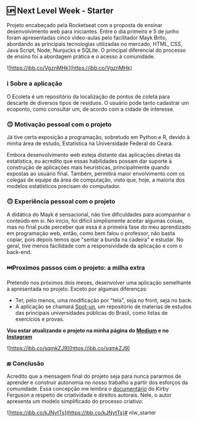 ## 🆙 Next Level Week - Starter

Projeto encabeçado pela Rocketseat com a proposta de ensinar desenvolvimento web para iniciantes. Entre o dia primeiro e 5 de junho foram apresentadas cinco video-aulas pelo facilitador Mayk Brito, abordando as principais tecnologias utilizadas no mercado, HTML, CSS, Java Script, Node, Nunjucks e SQLite. O principal diferencial do processo de ensino foi a abordagem prática e o acesso à comunidade. 

![https://ibb.co/VgznMHk](https://ibb.co/VgznMHk)

### ℹ️ Sobre a aplicação

O Ecoleta é um repositório da localização de pontos de coleta para descarte de diversos tipos de resíduos. O usuário pode tanto cadastrar um ecoponto, como consultar um, de acordo com a cidade de interesse. 

### 🙃 Motivação pessoal com o projeto

Já tive certa exposição a programação, sobretudo em Python e R, devido à minha área de estudo, Estatística na Universidade Federal do Ceará. 

Embora desenvolvimento web esteja distante das aplicações diretas da estatística, eu acredito que essas habilidades possam dar suporte à construção de aplicações mais heurísticas, principalmente quando expostas ao usuário final. Também, permitirá maior envolvimento com os colegas de equipe da área de computação, visto que, hoje, a maioria dos modelos estatísticos precisam do computador.  

### 🙃 Experiência pessoal com o projeto

A didática do Mayk é sensacional, não tive dificuldades para acompanhar o conteúdo em si. No inicio, foi dificil simplismente aceitar algumas coisas, mas no final pude perceber que essa é a primeira fase do meu aprendizado em programação web, então, como bem falou o professor, não basta copiar, pois depois temos que "sentar a bunda na cadeira" e estudar. No geral, tive menos facilidade com a responsividade da aplicação e com o back-end. 

### ⏭️Proximos passos com o projeto: a milha extra

Pretendo nos próximos dois meses, desenvolver uma aplicação semelhante à apresentada no projeto. Exceto por algumas diferenças:

- Ter, pelo menos, uma modificação por "tela", seja no front, seja no back.
- A aplicação se chamará [Spot-un](https://www.figma.com/file/T268jD0ITQfLltnybGPnPU/spot-un?node-id=0%3A1), um repositório de materias de estudos das principais universidades públicas do Brasil, como listas de exercícios e provas.

**Vou estar atualizando o projeto na minha página do [Medium](https://medium.com/@victormnavarrof) e no [Instagram](https://www.instagram.com/tivor_n/)**

![https://ibb.co/sqmkZJ9](https://ibb.co/sqmkZJ9)

### 🔚 Conclusão

Acredito que a mensagem final do projeto seja para nunca pararmos de aprender e construir autonomia no nosso trabalho a partir dos esforços da comunidade. Essa concepção me lembra o [documentário](https://www.youtube.com/watch?v=nJPERZDfyWc) do Kirby Ferguson a respeito de criatividade e direitos autorais. Nele, o autor apresenta um modelo simplificado do processo criativo: 

![https://ibb.co/kJNytTs](https://ibb.co/kJNytTs)# nlw_starter
